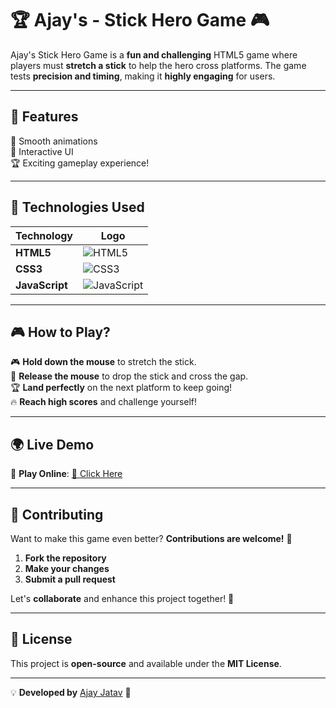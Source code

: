 # **🏆 Ajay's - Stick Hero Game 🎮**  

Ajay's Stick Hero Game is a **fun and challenging** HTML5 game where players must **stretch a stick** to help the hero cross platforms. The game tests **precision and timing**, making it **highly engaging** for users.    

---

## **🌟 Features**  

🎯 Smooth animations  
🎨 Interactive UI  
🏆 Exciting gameplay experience!   

---

## **🚀 Technologies Used**  

| Technology | Logo |
|------------|------|
| **HTML5**  | ![HTML5](https://img.shields.io/badge/HTML5-%23E34F26.svg?style=for-the-badge&logo=html5&logoColor=white) |
| **CSS3**   | ![CSS3](https://img.shields.io/badge/CSS3-%231572B6.svg?style=for-the-badge&logo=css3&logoColor=white) |
| **JavaScript** | ![JavaScript](https://img.shields.io/badge/JavaScript-%23F7DF1E.svg?style=for-the-badge&logo=javascript&logoColor=black) |

---

## **🎮 How to Play?**  
🎮 **Hold down the mouse** to stretch the stick.  
🎯 **Release the mouse** to drop the stick and cross the gap.  
🏆 **Land perfectly** on the next platform to keep going!  
🔥 **Reach high scores** and challenge yourself!  

---

## **🌍 Live Demo**  
🚀 **Play Online**: [🔗 Click Here]( https://jatavscript.github.io/Stick-Hero-Game/)  

---

## **🤝 Contributing**  
Want to make this game even better? **Contributions are welcome!** 🎉  

1. **Fork the repository**  
2. **Make your changes**  
3. **Submit a pull request**  

Let's **collaborate** and enhance this project together! 🚀  

---

## **📜 License**  
This project is **open-source** and available under the **MIT License**.  

---

💡 **Developed by** [Ajay Jatav](https://github.com/jatavscript) 🚀  
